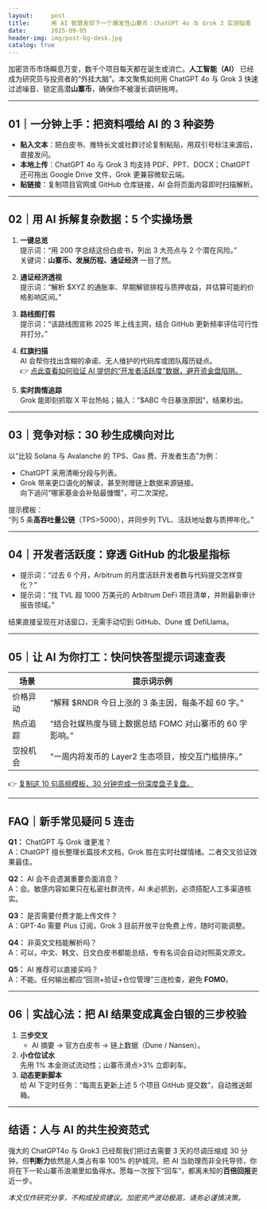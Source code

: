 ```yaml
---
layout:     post
title:      用 AI 智慧发现下一个爆发性山寨币：ChatGPT 4o 与 Grok 3 实测指南
date:       2025-09-05
header-img: img/post-bg-desk.jpg
catalog: true
---
```


加密货币市场瞬息万变，数千个项目每天都在诞生或消亡。**人工智能（AI）** 已经成为研究员与投资者的“外挂大脑”。本文聚焦如何用 ChatGPT 4o 与 Grok 3 快速过滤噪音、锁定高潜**山寨币**，确保你不被漫长调研拖垮。

---

## 01｜一分钟上手：把资料喂给 AI 的 3 种姿势

- **贴入文本**：把白皮书、推特长文或社群讨论复制粘贴，用双引号标注来源后，直接发问。  
- **本地上传**：ChatGPT 4o 与 Grok 3 均支持 PDF、PPT、DOCX；ChatGPT 还可拖出 Google Drive 文件，Grok 更兼容微软云端。  
- **贴链接**：复制项目官网或 GitHub 仓库链接，AI 会将页面内容即时扫描解析。

---

## 02｜用 AI 拆解复杂数据：5 个实操场景

1. **一键总览**  
   提示词：“用 200 字总结这份白皮书，列出 3 大亮点与 2 个潜在风险。”  
   关键词：**山寨币、发展历程、通证经济** 一目了然。

2. **通证经济透视**  
   提示词：“解析 $XYZ 的通胀率、早期解锁排程与质押收益，并估算可能的价格影响区间。”

3. **路线图打假**  
   提示词：“该路线图宣称 2025 年上线主网，结合 GitHub 更新频率评估可行性并打分。”

4. **红旗扫描**  
   AI 会帮你找出含糊的承诺、无人维护的代码库或团队履历疑点。  
   👉 [点此查看如何验证 AI 提供的“开发者活跃度”数据，避开资金盘陷阱。](https://okxdog.com/)

5. **实时舆情追踪**  
   Grok 能即刻抓取 X 平台热帖；输入：“$ABC 今日暴涨原因”，结果秒出。

---

## 03｜竞争对标：30 秒生成横向对比

以“比较 Solana 与 Avalanche 的 TPS、Gas 费、开发者生态”为例：

- ChatGPT 采用清晰分段与列表。  
- Grok 带来更口语化的解读，甚至附赠链上数据来源链接。  
向下追问“哪家基金会补贴最慷慨”，可二次深挖。

提示模板：  
“列 5 条**高吞吐量公链**（TPS>5000），并同步列 TVL、活跃地址数与质押年化。”

---

## 04｜开发者活跃度：穿透 GitHub 的北极星指标

- 提示词：“过去 6 个月，Arbitrum 的月度活跃开发者数与代码提交怎样变化？”  
- 提示词：“找 TVL 超 1000 万美元的 Arbitrum DeFi 项目清单，并附最新审计报告领域。”  

结果直接呈现在对话窗口，无需手动切到 GitHub、Dune 或 DefiLlama。

---

## 05｜让 AI 为你打工：快问快答型提示词速查表

| 场景 | 提示词示例 |
|---|---|
| 价格异动 | “解释 $RNDR 今日上涨的 3 条主因，每条不超 60 字。” |
| 热点追踪 | “结合社媒热度与链上数据总结 FOMC 对山寨币的 60 字影响。” |
| 空投机会 | “一周内将发币的 Layer2 生态项目，按交互门槛排序。” |

👉 [复制这 10 句高频模板，30 分钟完成一份深度盘子复盘。](https://okxdog.com/)

---

## FAQ｜新手常见疑问 5 连击

**Q1：** ChatGPT 与 Grok 谁更准？  
A：ChatGPT 擅长整理长篇技术文档，Grok 胜在实时社媒情绪。二者交叉验证效果最佳。

**Q2：** AI 会不会遗漏重要负面消息？  
A：会。敏感内容如果只在私密社群流传，AI 未必抓到，必须搭配人工多渠道核实。

**Q3：** 是否需要付费才能上传文件？  
A：GPT-4o 需要 Plus 订阅，Grok 3 目前开放平台免费上传，随时可能调整。

**Q4：** 非英文文档能解析吗？  
A：可以，中文、韩文、日文白皮书都能总结，专有名词会自动对照英文原文。

**Q5：** AI 推荐可以直接买吗？  
A：不能。任何输出都应“回测+验证+仓位管理”三连检查，避免 **FOMO**。

---

## 06｜实战心法：把 AI 结果变成真金白银的三步校验

1. **三步交叉**  
   - AI 摘要 → 官方白皮书 → 链上数据（Dune / Nansen）。  
2. **小仓位试水**  
   先用 1% 本金测试流动性；山寨币滑点>3% 立即刹车。  
3. **动态更新脚本**  
   给 AI 下定时任务：“每周五更新上述 5 个项目 GitHub 提交数”，自动推送邮箱。

---

## 结语：人与 AI 的共生投资范式

强大的 ChatGPT4o 与 Grok3 已经帮我们把过去需要 3 天的尽调压缩成 30 分钟，但**判断力**依然是人类占有率 100% 的护城河。把 AI 当助理而非全托导师，你将在下一轮山寨币浪潮里如鱼得水。愿每一次按下“回车”，都离未知的**百倍回报**更近一步。

*本文仅作研究分享，不构成投资建议。加密资产波动极高，请务必谨慎决策。*